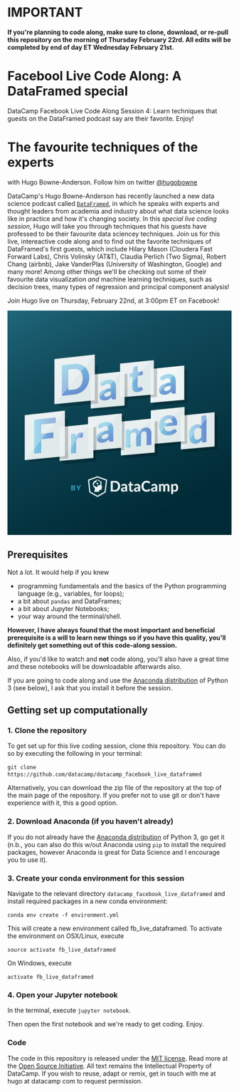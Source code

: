 # IMPORTANT

**If you're planning to code along, make sure to clone, download, or re-pull this repository on the morning of Thursday February 22rd. All edits will be completed by end of day ET Wednesday February 21st.**


# Facebool Live Code Along: A DataFramed special
DataCamp Facebook Live Code Along Session 4: Learn techniques that guests on the DataFramed podcast say are their favorite. Enjoy!


# The favourite techniques of the experts

with Hugo Bowne-Anderson. Follow him on twitter [@hugobowne](https://twitter.com/hugobowne)

DataCamp's Hugo Bowne-Anderson has recently launched a new data science podcast called [`DataFramed`](https://www.datacamp.com/community/podcast), in which he speaks with experts and thought leaders from academia and industry about what data science looks like in practice and how it's changing society. In this _special live coding session_, Hugo will take you through techniques that his guests have professed to be their favourite data sciencey techniques. Join us for this live, intereactive code along and to find out the favorite techniques of DataFramed's first guests, which include Hilary Mason (Cloudera Fast Forward Labs), Chris Volinsky (AT&T), Claudia Perlich (Two Sigma), Robert Chang (airbnb), Jake VanderPlas (University of Washington, Google) and many more! Among other things we'll be checking out some of their favourite data visualization _and_ machine learning techniques, such as decision trees, many types of regression and principal component analysis!

Join Hugo live on Thursday, February 22nd, at 3:00pm ET on Facebook!

<p align="center">
<img src="img/DataFramed 1400x1400.png" width="600">
</p>


## Prerequisites

Not a lot. It would help if you knew

* programming fundamentals and the basics of the Python programming language (e.g., variables, for loops);
* a bit about `pandas` and DataFrames;
* a bit about Jupyter Notebooks;
* your way around the terminal/shell.


**However, I have always found that the most important and beneficial prerequisite is a will to learn new things so if you have this quality, you'll definitely get something out of this code-along session.**

Also, if you'd like to watch and **not** code along, you'll also have a great time and these notebooks will be downloadable afterwards also.

If you are going to code along and use the [Anaconda distribution](https://www.anaconda.com/download/) of Python 3 (see below), I ask that you install it before the session.

## Getting set up computationally

### 1. Clone the repository

To get set up for this live coding session, clone this repository. You can do so by executing the following in your terminal:

```
git clone https://github.com/datacamp/datacamp_facebook_live_dataframed
```

Alternatively, you can download the zip file of the repository at the top of the main page of the repository. If you prefer not to use git or don't have experience with it, this a good option.

### 2. Download Anaconda (if you haven't already)

If you do not already have the [Anaconda distribution](https://www.anaconda.com/download/) of Python 3, go get it (n.b., you can also do this w/out Anaconda using `pip` to install the required packages, however Anaconda is great for Data Science and I encourage you to use it).

### 3. Create your conda environment for this session

Navigate to the relevant directory `datacamp_facebook_live_dataframed` and install required packages in a new conda environment:

```
conda env create -f environment.yml
```

This will create a new environment called fb_live_dataframed. To activate the environment on OSX/Linux, execute

```
source activate fb_live_dataframed
```
On Windows, execute

```
activate fb_live_dataframed
```


### 4. Open your Jupyter notebook

In the terminal, execute `jupyter notebook`.

Then open the first notebook and we're ready to get coding. Enjoy.


### Code
The code in this repository is released under the [MIT license](LICENSE). Read more at the [Open Source Initiative](https://opensource.org/licenses/MIT). All text remains the Intellectual Property of DataCamp. If you wish to reuse, adapt or remix, get in touch with me at hugo at datacamp com to request permission.
